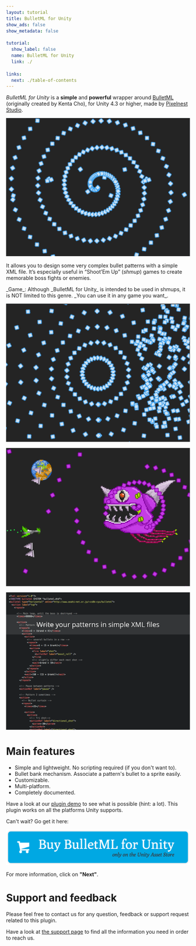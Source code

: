 ```yaml
---
layout: tutorial
title: BulletML for Unity
show_ads: false
show_metadata: false

tutorial:
  show_label: false
  name: BulletML for Unity
  link: ./

links:
  next: ./table-of-contents
---
```


*BulletML for Unity* is a **simple** and **powerful** wrapper around [BulletML](http://www.asahi-net.or.jp/~cs8k-cyu/bulletml/index_e.html) (originally created by Kenta Cho), for Unity 4.3 or higher, made by [Pixelnest Studio](http://pixelnest.io).

[ ![Screenshot1][screenshot1] ][screenshot1]

It allows you to design some very complex bullet patterns with a simple XML file. It’s especially useful in “Shoot’Em Up” (_shmup_) games to create memorable boss fights or enemies.

<div data-block="info">
_Game_: Although _BulletML for Unity_ is intended to be used in shmups, it is NOT limited to this genre. _You can use it in any game you want_.
</div>

[ ![Screenshot2][screenshot2] ][screenshot2]

[ ![Screenshot3][screenshot3] ][screenshot3]

[ ![Screenshot4][screenshot4] ][screenshot4]

# Main features

- Simple and lightweight. No scripting required (if you don't want to).
- Bullet bank mechanism. Associate a pattern's bullet to a sprite easily.
- Customizable.
- Multi-platform.
- Completely documented.

Have a look at our [plugin demo][demo] to see what is possible (hint: a lot). This plugin works on all the platforms Unity supports.

Can't wait? Go get it here:

<a href="http://bulletml-for-unity.pixelnest.io/">
  <img
    src="./-img/buy.png"
    class="intent-button intent-button--bulletml"
    alt="Buy BulletML for Unity"
    title="Buy BulletML for Unity"
  />
</a>

For more information, click on **"Next"**.

# Support and feedback

Please feel free to contact us for any question, feedback or support request related to this plugin.

Have a look at [the support page][support] to find all the information you need in order to reach us.


[demo]:    /work/bulletml-for-unity/demo/
[support]: /work/bulletml-for-unity/support/

[screenshot1]: ./-img/screenshot1.png
[screenshot2]: ./-img/screenshot2.png
[screenshot3]: ./-img/screenshot3.png
[screenshot4]: ./-img/screenshot4.png
